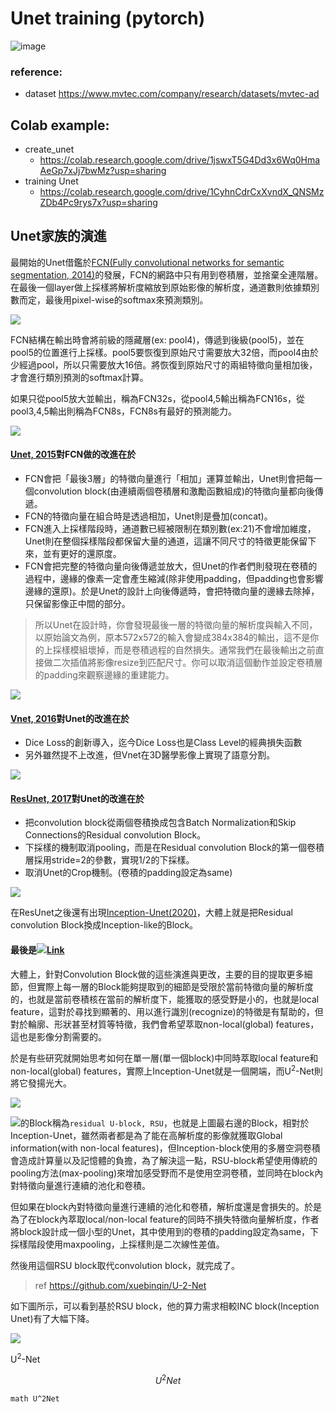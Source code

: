 # Unet training (pytorch)
![image](https://user-images.githubusercontent.com/32012425/156869013-0b7a9373-e5ec-4ba9-8a27-eadb7b23a453.png)

### reference:
- dataset https://www.mvtec.com/company/research/datasets/mvtec-ad


## Colab example:
- create_unet 
  - https://colab.research.google.com/drive/1jswxT5G4Dd3x6Wq0HmaAeGp7xJj7bwMz?usp=sharing
- training Unet 
  - https://colab.research.google.com/drive/1CyhnCdrCxXvndX_QNSMzZDb4Pc9rys7x?usp=sharing
 


## Unet家族的演進
最開始的Unet借鑑於[FCN(Fully convolutional networks for semantic segmentation, 2014)](https://arxiv.org/pdf/1411.4038.pdf)的發展，FCN的網路中只有用到卷積層，並捨棄全連階層。在最後一個layer做上採樣將解析度縮放到原始影像的解析度，通道數則依據類別數而定，最後用pixel-wise的softmax來預測類別。

![](https://i.imgur.com/6OUbDS6.png)

FCN結構在輸出時會將前級的隱藏層(ex: pool4)，傳遞到後級(pool5)，並在pool5的位置進行上採樣。pool5要恢復到原始尺寸需要放大32倍，而pool4由於少經過pool，所以只需要放大16倍。將恢復到原始尺寸的兩組特徵向量相加後，才會進行類別預測的softmax計算。

如果只從pool5放大並輸出，稱為FCN32s，從pool4,5輸出稱為FCN16s，從pool3,4,5輸出則稱為FCN8s，FCN8s有最好的預測能力。

![](https://i.imgur.com/9dUOZCS.png)

#### [Unet, 2015](https://arxiv.org/pdf/1505.04597.pdf)對FCN做的改進在於
- FCN會把「最後3層」的特徵向量進行「相加」運算並輸出，Unet則會把每一個convolution block(由連續兩個卷積層和激勵函數組成)的特徵向量都向後傳遞。
- FCN的特徵向量在組合時是透過相加，Unet則是疊加(concat)。
- FCN進入上採樣階段時，通道數已經被限制在類別數(ex:21)不會增加維度，Unet則在整個採樣階段都保留大量的通道，這讓不同尺寸的特徵更能保留下來，並有更好的還原度。
- FCN會把完整的特徵向量向後傳遞並放大，但Unet的作者們則發現在卷積的過程中，邊緣的像素一定會產生縮減(除非使用padding，但padding也會影響邊緣的還原)。於是Unet的設計上向後傳遞時，會把特徵向量的邊緣去除掉，只保留影像正中間的部分。

> 所以Unet在設計時，你會發現最後一層的特徵向量的解析度與輸入不同，以原始論文為例，原本572x572的輸入會變成384x384的輸出，這不是你的上採樣模組壞掉，而是卷積過程的自然損失。通常我們在最後輸出之前直接做二次插值將影像resize到匹配尺寸。你可以取消這個動作並設定卷積層的padding來觀察邊緣的重建能力。

![](https://i.imgur.com/gd7JDiC.png)

#### [Vnet, 2016](https://arxiv.org/abs/1606.04797)對Unet的改進在於
- Dice Loss的創新導入，迄今Dice Loss也是Class Level的經典損失函數
- 另外雖然提不上改進，但Vnet在3D醫學影像上實現了語意分割。

![](https://i.imgur.com/30CKMXu.png)

#### [ResUnet, 2017](https://arxiv.org/abs/1711.10684)對Unet的改進在於
- 把convolution block從兩個卷積換成包含Batch Normalization和Skip Connections的Residual convolution Block。
- 下採樣的機制取消pooling，而是在Residual convolution Block的第一個卷積層採用stride=2的參數，實現1/2的下採樣。
- 取消Unet的Crop機制。(卷積的padding設定為same)

![](https://i.imgur.com/XAIkKTl.png)

在ResUnet之後還有出現[Inception-Unet(2020)](https://dl.acm.org/doi/abs/10.1145/3376922)，大體上就是把Residual convolution Block換成Inception-like的Block。




#### 最後是![](https://latex.codecogs.com/svg.latex?\\U^2net)[Link](https://arxiv.org/pdf/2005.09007.pdf)
大體上，針對Convolution Block做的這些演進與更改，主要的目的提取更多細節，但實際上每一層的Block能夠提取到的細節是受限於當前特徵向量的解析度的，也就是當前卷積核在當前的解析度下，能獲取的感受野是小的，也就是local feature，這對於尋找到顯著的、用以進行識別(recognize)的特徵是有幫助的，但對於輪廓、形狀甚至材質等特徵，我們會希望萃取non-local(global) features，這也是影像分割需要的。

於是有些研究就開始思考如何在單一層(單一個block)中同時萃取local feature和non-local(global) features，實際上Inception-Unet就是一個開端，而U<sup>2</sup>-Net則將它發揚光大。

![](https://i.imgur.com/RXQyIBm.png)

![](https://latex.codecogs.com/svg.latex?\\U^2net)的Block稱為`residual U-block, RSU`，也就是上圖最右邊的Block，相對於Inception-Unet，雖然兩者都是為了能在高解析度的影像就獲取Global information(with non-local features)，但Inception-block使用的多層空洞卷積會造成計算量以及記憶體的負擔，為了解決這一點，RSU-block希望使用傳統的pooling方法(max-pooling)來增加感受野而不是使用空洞卷積，並同時在block內對特徵向量進行連續的池化和卷積。

但如果在block內對特徵向量進行連續的池化和卷積，解析度還是會損失的。於是為了在block內萃取local/non-local feature的同時不損失特徵向量解析度，作者將block設計成一個小型的Unet，其中使用到的卷積的padding設定為same，下採樣階段使用maxpooling，上採樣則是二次線性差值。

然後用這個RSU block取代convolution block，就完成了。
> ref https://github.com/xuebinqin/U-2-Net

如下圖所示，可以看到基於RSU block，他的算力需求相較INC block(Inception Unet)有了大幅下降。

![](https://i.imgur.com/tJDsMJp.png)

U<sup>2</sup>-Net
```math
U^2Net
```

`math U^2Net`
